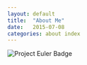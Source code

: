 ```yaml
---
layout: default
title:  "About Me"
date:   2015-07-08
categories: about index
---
```


<img src="https://projecteuler.net/profile/meiao.png" alt="Project Euler Badge" />
